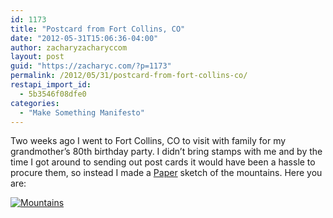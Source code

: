 ```yaml
---
id: 1173
title: "Postcard from Fort Collins, CO"
date: "2012-05-31T15:06:36-04:00"
author: zacharyzacharyccom
layout: post
guid: "https://zacharyc.com/?p=1173"
permalink: /2012/05/31/postcard-from-fort-collins-co/
restapi_import_id:
  - 5b3546f08dfe0
categories:
  - "Make Something Manifesto"
---
```


Two weeks ago I went to Fort Collins, CO to visit with family for my grandmother’s 80th birthday party. I didn’t bring stamps with me and by the time I got around to sending out post cards it would have been a hassle to procure them, so instead I made a [Paper](http://wwww.fiftythree.com/paper) sketch of the mountains. Here you are:

[![Mountains](/assets/img/2012/05/image.jpg?w=650&ssl=1 "Fort Collins, Co")](/assets/img/2012/05/image.jpg?ssl=1)
